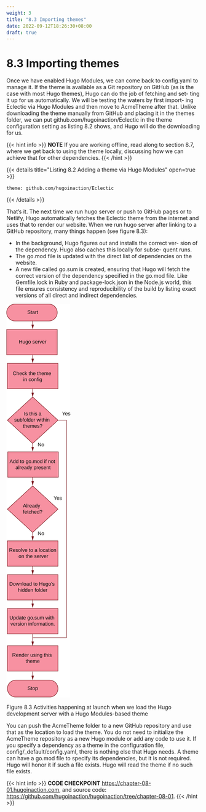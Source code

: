 ```yaml
---
weight: 3
title: "8.3 Importing themes"
date: 2022-09-12T18:26:30+08:00
draft: true
---
```


# 8.3 Importing themes

Once we have enabled Hugo Modules, we can come back to config.yaml to manage it. If the theme is available as a Git repository on GitHub (as is the case with most Hugo themes), Hugo can do the job of fetching and set- ting it up for us automatically. We will be testing the waters by first import- ing Eclectic via Hugo Modules and then move to AcmeTheme after that. Unlike downloading the theme manually from GitHub and placing it in the themes folder, we can put github.com/hugoinaction/Eclectic in the theme configuration setting as listing 8.2 shows, and Hugo will do the downloading for us.

{{< hint info >}}
**NOTE** If you are working offline, read along to section 8.7, where we get back to using the theme locally, discussing how we can achieve that for other dependencies.
{{< /hint >}}

{{< details title="Listing 8.2  Adding a theme via Hugo Modules" open=true >}}
```
theme: github.com/hugoinaction/Eclectic
```
{{< /details >}}

That’s it. The next time we run hugo server or push to GitHub pages or to Netlify, Hugo automatically fetches the Eclectic theme from the internet and uses that to render our website. When we run hugo  server after linking to a GitHub repository, many things happen (see figure 8.3):
- In the background, Hugo figures out and installs the correct ver- sion of the dependency. Hugo also caches this locally for subse- quent runs.
- The go.mod file is updated with the direct list of dependencies on the website.
- A new file called go.sum is created, ensuring that Hugo will fetch the correct version of the dependency specified in the go.mod file. Like Gemfile.lock in Ruby and package-lock.json in the Node.js world, this file ensures consistency and reproducibility of the build by listing exact versions of all direct and indirect dependencies.

![Figure8.3](Figure8.3.svg)

Figure 8.3 Activities happening at launch when we load the Hugo development server with a Hugo Modules-based theme

You can push the AcmeTheme folder to a new GitHub repository and use that as the location to load the theme. You do not need to initialize the AcmeTheme repository as a new Hugo module or add any code to use it. If you specify a dependency as a theme in the configuration file, config/_default/config.yaml, there is nothing else that Hugo needs. A theme can have a go.mod file to specify its dependencies, but it is not required. Hugo will honor it if such a file exists. Hugo will read the theme if no such file exists.

{{< hint info >}}
**CODE CHECKPOINT**    https://chapter-08-01.hugoinaction.com, and source code: https://github.com/hugoinaction/hugoinaction/tree/chapter-08-01.
{{< /hint >}}